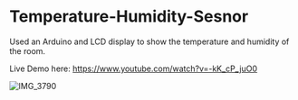 # Temperature-Humidity-Sesnor
Used an Arduino and LCD display to show the temperature and humidity of the room.

Live Demo here: https://www.youtube.com/watch?v=-kK_cP_juO0

![IMG_3790](https://user-images.githubusercontent.com/89155445/147297979-0a09f8ae-8be0-4fb6-b090-642f8052033b.jpg)

